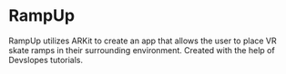 # RampUp
RampUp utilizes ARKit to create an app that allows the user to place VR skate ramps in their surrounding environment. 
Created with the help of Devslopes tutorials.
